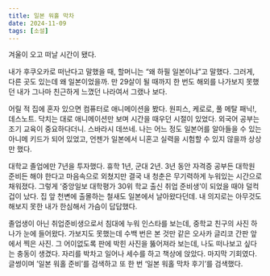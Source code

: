 ```yaml
---
title: 일본 워홀 막차
date: 2024-11-09
tags: [소설]
---
```


겨울이 오고 떠날 시간이 됐다. 

내가 후쿠오카로 떠난다고 말했을 때, 할머니는 “왜 하필 일본이냐”고 말했다. 그러게, 다른 곳도 있는데 왜 일본이었을까. 만 29살이 될 때까지 한 번도 해외를 나가보지 못했던 내가 그나마 친근하게 느꼈던 나라여서 그랬나 보다. 

어릴 적 집에 혼자 있으면 컴퓨터로 애니메이션을 봤다. 원피스, 케로로, 풀 메탈 패닉!, 데스노트. 닥치는 대로 애니메이션만 보며 시간을 때우던 시절이 있었다. 외국어 공부는 조기 교육이 중요하다더니. 스바라시 데쓰네. 나는 어느 정도 일본어를 알아들을 수 있는 아니메 키드가 되어 있었고, 언젠가 일본에서 니혼고 실력을 시험할 수 있지 않을까 상상만 했다.

대학교 졸업에만 7년을 투자했다. 휴학 1년, 군대 2년. 3년 동안 자격증 공부든 대학원 준비든 해야 한다고 마음속으로 외쳤지만 결국 내 청춘은 무기력하게 누워있는 시간으로 채워졌다. 그렇게 ‘중앙일보 대학평가 30위 학교 출신 취업 준비생’이 되었을 때야 덜컥 겁이 났다. 집 앞 천변에 출몰하는 철새도 일본에서 날아왔다던데. 내 의지로는 아무것도 해보지 못한 내가 한심해서 가슴이 답답했다.

졸업생이 아닌 취업준비생으로서 침대에 누워 인스타를 보는데, 중학교 친구의 사진 하나가 눈에 들어왔다. 가보지도 못했는데 수백 번은 본 것만 같은 오사카 글리코 간판 앞에서 찍은 사진. 그 어이없도록 판에 박힌 사진을 뚫어져라 보는데, 나도 떠나보고 싶다는 충동이 생겼다. 자리를 박차고 일어나 세수를 하고 책상에 앉았다. 마지막 기회였다. 글썽이며 ’일본 워홀 준비’를 검색하고 또 한 번 ‘일본 워홀 막차 후기’를 검색했다.
